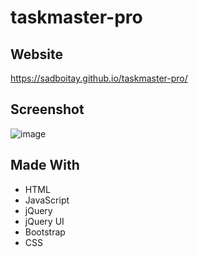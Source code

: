 # taskmaster-pro

## Website
https://sadboitay.github.io/taskmaster-pro/

## Screenshot
![image](https://user-images.githubusercontent.com/86327207/130157601-5b309263-03a9-4e7c-a333-5fd3d8553f59.png)

## Made With
* HTML
* JavaScript
* jQuery
* jQuery UI
* Bootstrap
* CSS
